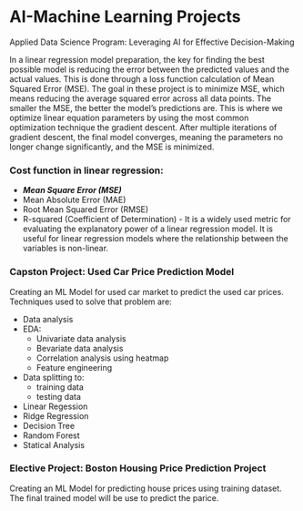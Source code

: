 # AI-Machine Learning Projects
Applied Data Science Program: Leveraging AI for Effective Decision-Making

In a linear regression model preparation, the key for finding the best possible model is reducing the error between the predicted values and the actual values. 
This is done through a loss function calculation of Mean Squared Error (MSE). The goal in these project is to minimize MSE, which means reducing the average 
squared error across all data points. The smaller the MSE, the better the model’s predictions are. This is where we optimize linear equation parameters by
using the most common optimization technique the gradient descent.  After multiple iterations of gradient descent, the final model converges, meaning the 
parameters no longer change significantly, and the MSE is minimized.

### Cost function in linear regression:

- ***Mean Square Error (MSE)***
- Mean Absolute Error (MAE)
- Root Mean Squared Error (RMSE)
- R-squared (Coefficient of Determination) - It is a widely used metric for evaluating the explanatory power of a linear regression model. It is useful for linear regression models where the relationship between the variables is non-linear.

### Capston Project: Used Car Price Prediction Model
Creating an ML Model for used car market to predict the used car prices.
Techniques used to solve that problem are:

- Data analysis
- EDA:
  - Univariate data analysis
  - Bevariate data analysis
  - Correlation analysis using heatmap
  - Feature engineering
- Data splitting to:
  - training data
  - testing data
- Linear Regession
- Ridge Regression
- Decision Tree
- Random Forest
- Statical Analysis

### Elective Project: Boston Housing Price Prediction Project
Creating an ML Model for predicting house prices using training dataset.
The final trained model will be use to predict the parice.


